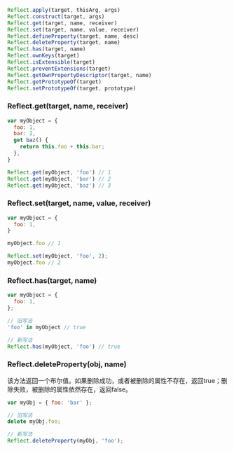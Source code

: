 


```js
Reflect.apply(target, thisArg, args)
Reflect.construct(target, args)
Reflect.get(target, name, receiver)
Reflect.set(target, name, value, receiver)
Reflect.defineProperty(target, name, desc)
Reflect.deleteProperty(target, name)
Reflect.has(target, name)
Reflect.ownKeys(target)
Reflect.isExtensible(target)
Reflect.preventExtensions(target)
Reflect.getOwnPropertyDescriptor(target, name)
Reflect.getPrototypeOf(target)
Reflect.setPrototypeOf(target, prototype)

```




### Reflect.get(target, name, receiver)
```js
var myObject = {
  foo: 1,
  bar: 2,
  get baz() {
    return this.foo + this.bar;
  },
}

Reflect.get(myObject, 'foo') // 1
Reflect.get(myObject, 'bar') // 2
Reflect.get(myObject, 'baz') // 3
```





### Reflect.set(target, name, value, receiver) 
```js
var myObject = {
  foo: 1,
}

myObject.foo // 1

Reflect.set(myObject, 'foo', 2);
myObject.foo // 2
```




### Reflect.has(target, name)
```js
var myObject = {
  foo: 1,
};

// 旧写法
'foo' in myObject // true

// 新写法
Reflect.has(myObject, 'foo') // true
```


### Reflect.deleteProperty(obj, name)
该方法返回一个布尔值。如果删除成功，或者被删除的属性不存在，返回true；删除失败，被删除的属性依然存在，返回false。
```js
var myObj = { foo: 'bar' };

// 旧写法
delete myObj.foo;

// 新写法
Reflect.deleteProperty(myObj, 'foo');
```

